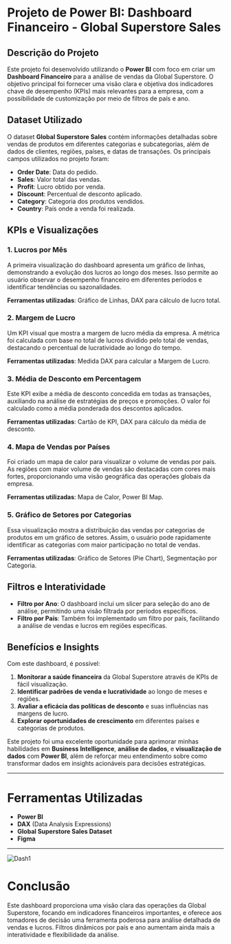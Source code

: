 # Projeto de Power BI: Dashboard Financeiro - Global Superstore Sales

## Descrição do Projeto

Este projeto foi desenvolvido utilizando o **Power BI** com foco em criar um **Dashboard Financeiro** para a análise de vendas da Global Superstore. O objetivo principal foi fornecer uma visão clara e objetiva dos indicadores chave de desempenho (KPIs) mais relevantes para a empresa, com a possibilidade de customização por meio de filtros de país e ano.

## Dataset Utilizado

O dataset **Global Superstore Sales** contém informações detalhadas sobre vendas de produtos em diferentes categorias e subcategorias, além de dados de clientes, regiões, países, e datas de transações. Os principais campos utilizados no projeto foram:

- **Order Date**: Data do pedido.
- **Sales**: Valor total das vendas.
- **Profit**: Lucro obtido por venda.
- **Discount**: Percentual de desconto aplicado.
- **Category**: Categoria dos produtos vendidos.
- **Country**: País onde a venda foi realizada.

## KPIs e Visualizações

### 1. Lucros por Mês

A primeira visualização do dashboard apresenta um gráfico de linhas, demonstrando a evolução dos lucros ao longo dos meses. Isso permite ao usuário observar o desempenho financeiro em diferentes períodos e identificar tendências ou sazonalidades.

**Ferramentas utilizadas**: Gráfico de Linhas, DAX para cálculo de lucro total.

### 2. Margem de Lucro

Um KPI visual que mostra a margem de lucro média da empresa. A métrica foi calculada com base no total de lucros dividido pelo total de vendas, destacando o percentual de lucratividade ao longo do tempo.

**Ferramentas utilizadas**: Medida DAX para calcular a Margem de Lucro.

### 3. Média de Desconto em Percentagem

Este KPI exibe a média de desconto concedida em todas as transações, auxiliando na análise de estratégias de preços e promoções. O valor foi calculado como a média ponderada dos descontos aplicados.

**Ferramentas utilizadas**: Cartão de KPI, DAX para cálculo da média de desconto.

### 4. Mapa de Vendas por Países

Foi criado um mapa de calor para visualizar o volume de vendas por país. As regiões com maior volume de vendas são destacadas com cores mais fortes, proporcionando uma visão geográfica das operações globais da empresa.

**Ferramentas utilizadas**: Mapa de Calor, Power BI Map.

### 5. Gráfico de Setores por Categorias

Essa visualização mostra a distribuição das vendas por categorias de produtos em um gráfico de setores. Assim, o usuário pode rapidamente identificar as categorias com maior participação no total de vendas.

**Ferramentas utilizadas**: Gráfico de Setores (Pie Chart), Segmentação por Categoria.

## Filtros e Interatividade

- **Filtro por Ano**: O dashboard inclui um slicer para seleção do ano de análise, permitindo uma visão filtrada por períodos específicos.
- **Filtro por País**: Também foi implementado um filtro por país, facilitando a análise de vendas e lucros em regiões específicas.

## Benefícios e Insights

Com este dashboard, é possível:

1. **Monitorar a saúde financeira** da Global Superstore através de KPIs de fácil visualização.
2. **Identificar padrões de venda e lucratividade** ao longo de meses e regiões.
3. **Avaliar a eficácia das políticas de desconto** e suas influências nas margens de lucro.
4. **Explorar oportunidades de crescimento** em diferentes países e categorias de produtos.

Este projeto foi uma excelente oportunidade para aprimorar minhas habilidades em **Business Intelligence**, **análise de dados**, e **visualização de dados** com **Power BI**, além de reforçar meu entendimento sobre como transformar dados em insights acionáveis para decisões estratégicas.

---

# Ferramentas Utilizadas

- **Power BI**
- **DAX** (Data Analysis Expressions)
- **Global Superstore Sales Dataset**
- **Figma**

---
![Dash1](https://github.com/user-attachments/assets/ab3d1f9d-0e4b-4a31-93a1-24c851ef1104)



# Conclusão

Este dashboard proporciona uma visão clara das operações da Global Superstore, focando em indicadores financeiros importantes, e oferece aos tomadores de decisão uma ferramenta poderosa para análise detalhada de vendas e lucros. Filtros dinâmicos por país e ano aumentam ainda mais a interatividade e flexibilidade da análise.
